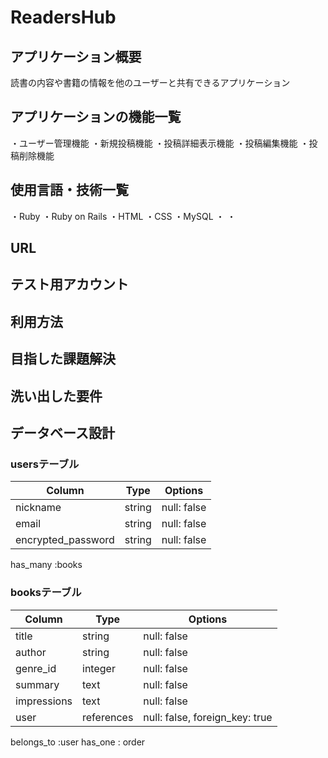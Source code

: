 # ReadersHub

## アプリケーション概要
読書の内容や書籍の情報を他のユーザーと共有できるアプリケーション

## アプリケーションの機能一覧
・ユーザー管理機能
・新規投稿機能
・投稿詳細表示機能
・投稿編集機能
・投稿削除機能


## 使用言語・技術一覧
・Ruby
・Ruby on Rails
・HTML
・CSS
・MySQL
・
・
## URL
## テスト用アカウント
## 利用方法
## 目指した課題解決
## 洗い出した要件


## データベース設計

### usersテーブル

| Column             | Type   | Options     |
| ------------------ | ------ | ----------- |
| nickname           | string | null: false |
| email              | string | null: false |
| encrypted_password | string | null: false |

has_many :books

### booksテーブル

| Column        | Type       | Options                        |
| ------------- | ---------- | ------------------------------ |
| title         | string     | null: false                    |
| author        | string     | null: false                    |
| genre_id      | integer    | null: false                    |
| summary       | text       | null: false                    |
| impressions   | text       | null: false                    |
| user          | references | null: false, foreign_key: true |

belongs_to :user
has_one : order